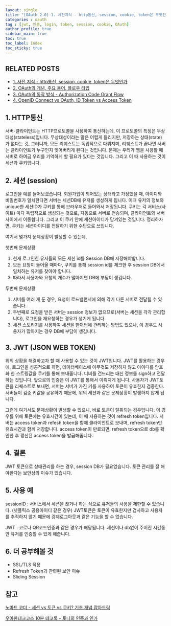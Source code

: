 ```yaml
---
layout: single
title: "[OAuth 2.0] 1. 사전지식 - http통신, session, cookie, token은 무엇인가?"
categories : oauth
tag : [jwt, 인증, login, token, session, cookie, OAuth]
author_profile: true
sidebar_main: true
toc: true
toc_label: Index
toc_sticky: true
---
```

## RELATED POSTS                                         
- [1. 사전 지식 - http통신, session, cookie, token은 무엇인가](https://iamhmin.github.io/oauth/oauth-1/) 
- [2. OAuth의 개념, 주요 용어, 플로우 타입 ](https://iamhmin.github.io/oauth/oauth-2/)      
- [3. OAuth의 동작 방식 - Authorization Code Grant Flow ](https://iamhmin.github.io/oauth/oauth-3/)  
- [4. OpenID Connect vs OAuth, ID Token vs Access Token ](https://iamhmin.github.io/oauth/oauth-4/)  

## 1. HTTP통신
서버-클라이언트는 HTTP프로토콜을 사용하여 통신하는데, 이 프로토콜의 특징은 무상태성(stateless)입니다. 무상태성이라는 말은 어렵게 들리지만, 저장하는 상태(state)가 없다는 것, 그러니까, 모든 리퀘스트는 독립적으로 다뤄지며, 리퀘스트가 끝나면 서버는 클라이언트가 누구인지 잊어버리게 된다는 것입니다. 
문제는 우리가 웹을 사용할 때 서버로 하여금 우리를 기억하게 할 필요가 있다는 것입니다. 그리고 이 때 사용하는 것이 세션과 쿠키입니다.

## 2. 세션 (session)
로그인을 예를 들어보겠습니다. 회원가입이 되어있는 상태라고 가정했을 때, 아이디와 비밀번호가 일치한다면 서버는 세션DB에 유저를 생성하게 됩니다. 이때 유저의 정보와 unique한 세션ID가 쿠키를 통해 브라우저로 들어와서 저장됩니다. 쿠키는 각 서비스(사이트) 마다 독립적으로 생성되는 것으로, 자동으로 서버로 전송되며, 클라이언트와 서버 사이에서 이동합니다. 그리고 이 쿠키 안에 세션아이디가 담겨있는 것입니다. 정리하자면, 쿠키는 세션아이디를 전달하기 위한 수단으로 쓰입니다. 

여기서 몇가지 문제상황이 발생할 수 있는데,

첫번째 문제상황
1. 현재 로그인한 유저들의 모든 세션 id를 Session DB에 저장해야합니다.
2. 모든 요청이 들어올 때마다, 쿠키를 통해 session id를 체크한 후 session DB에서 일치하는 유저를 찾아야 합니다.
3. 따라서 사용자와 요청의 개수가 많아지면 DB에 부담이 생깁니다.

두번째 문제상황
1. 서버를 여러 개 둔 경우, 요청이 로드밸런서에 의해 각기 다른 서버로 전달될 수 있습니다.
2. 두번째로 요청을 받은 서버는 session 정보가 없으므로(서버는 세션을 각각 관리합니다), 로그인을 재요청하는 경우가 생기게 됩니다.
3. 세션 스토리지를 사용하여 세션을 한꺼번에 관리하는 방법도 있으나, 이 경우도 사용자가 많아지는 경우 DB에 부담이 생깁니다.

## 3. JWT (JSON WEB TOKEN)
위의 상황을 해결하고자 할 때 사용할 수 있는 것이 JWT입니다. JWT를 활용하는 경우에, 로그인을 성공적으로 하면, 데이터베이스에 아무것도 저장하지 않고 아이디를 암호화 한 스트링값을 쿠키를 통해 보내줍니다.
디비를 건드리는 대신 정보를 sign하고 전달하는 것입니다. 앞으로의 인증은 이 JWT를 통해서 이뤄지게 됩니다. 사용자가 JWT토큰을 리퀘스트로 보내면, 서버는 서버가 가진 키를 사용하여 토큰이 유효한지 검증한다. 서버들이 검증 키값을 공유하기 때문에, 위의 세션과 같은 문제상황이 발생하지 않게 됩니다.

그런데 여기서도 문제상황이 발생할 수 있으니, 바로 토큰이 탈취되는 경우입니다. 이 경우를 위해 토큰에는 유효시간이 있는데, 이 때 사용하는 것이 refresh token입니다.
서버는 access token과 refesh token을 함께 클라이언트로 보내며, refresh token만 유효시간과 함께 저장합니다. access token이 만료되면, refresh token으로 db를 확인한 후 갱신된 access token을 발급해줍니다.

## 4. 결론
JWT 토큰으로 상태관리를 하는 경우, session DB가 필요없습니다.
토큰 관리를 잘 해야한다는 보안상의 이슈가 있습니다.

## 5. 사용 예
sessionID : 서비스에서 세션을 끊거나 하는 식으로 유저들의 사용을 제한할 수 있습니다. (넷플릭스 공용아이디 같은 경우)
JWT토큰은 토큰이 유효한지만 검사하고 사용자를 추적하지 않기 떄문에 강제로그아웃과 같은 기능을 할 수 없습니다.

JWT : 코로나 QR코드인증과 같은 경우가 해당됩니다. 세션이나 db없이 주어진 시간동안 유저를 인증할 수 있게 해줍니다.

## 6. 더 공부해볼 것
- SSL/TLS 적용 
- Refresh Token과 관련된 보안 이슈 
- Sliding Session

## 참고
[노마드 코더 - 세션 vs 토큰 vs 쿠키? 기초 개념 잡아드림](https://youtu.be/tosLBcAX1vk/) 

[우아한테크코스 10분 테코톡 - 토니의 인증과 인가](https://youtu.be/y0xMXlOAfss/)

